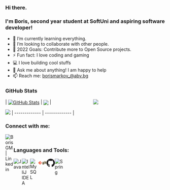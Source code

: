 ### Hi there.

### I'm Boris, second year student at SoftUni and aspiring software developer!


- 🌱 I’m currently learning everything. 
- 👯 I’m looking to collaborate with other people.
- 🥅 2022 Goals: Contribute more to Open Source projects.
- ⚡ Fun fact: I love coding and gaming
- 💻 I love building cool stuffs
- 💬 Ask me about anything! I am happy to help
- 📫 Reach me: borismarkov_@abv.bg


### GitHub Stats


| <a href="#"><img align="center" src="https://github-readme-stats.vercel.app/api?username=BorisGM&show_icons=true&include_all_commits=true&hide_border=true" alt="GitHub Stats" /></a> | <a href="#"><img align="center" src="https://github-readme-stats.vercel.app/api/top-langs/?username=BorisGM&layout=compact&hide_border=true" /></a> |
<img  src="https://github-readme-stats.vercel.app/api?username=Subhampreet&show_icons=true&hide_border=true&theme=dark" width="45%" align="right" >

<img  src="https://github-readme-streak-stats.herokuapp.com/?user=Subhampreet&theme=dark" width="45%" >
| ------------- | ------------- |


### Connect with me:


[<img align="left" alt="BorisGM | Linkedin" width="26px" src="https://upload.wikimedia.org/wikipedia/commons/e/e9/Linkedin_icon.svg" />][linkedin]

<br />

### Languages and Tools:

<img align="left" alt="Java" width="26px" src="https://upload.wikimedia.org/wikipedia/en/thumb/3/30/Java_programming_language_logo.svg/300px-Java_programming_language_logo.svg.png" />
<img align="left" alt="IntelliJ IDEA" width="26px" src="https://upload.wikimedia.org/wikipedia/commons/9/9c/IntelliJ_IDEA_Icon.svg" />
<img align="left" alt="MySQL" width="26px" src="https://wikitech-static.wikimedia.org/w/images/wikitech/8/8e/Mysql_logo.png" />
<img align="left" alt="Git" width="26px" src="https://raw.githubusercontent.com/github/explore/80688e429a7d4ef2fca1e82350fe8e3517d3494d/topics/git/git.png" />
<img align="left" alt="GitHub" width="26px" src="https://raw.githubusercontent.com/github/explore/78df643247d429f6cc873026c0622819ad797942/topics/github/github.png" />
<img align="left" alt="Spring" width="26px" src="https://pbs.twimg.com/profile_images/1235868806079057921/fTL08u_H_400x400.png"/>



[linkedin]:https://www.linkedin.com/in/boris-markov-02a7a7224/


